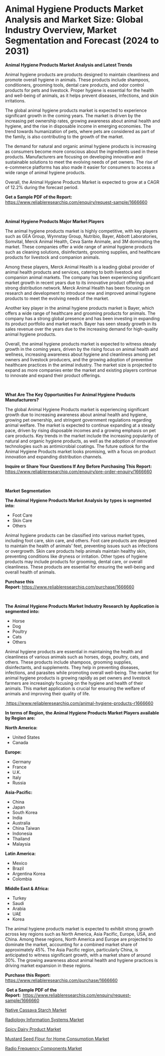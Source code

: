<p><h1>Animal Hygiene Products Market Analysis and Market Size: Global Industry Overview, Market Segmentation and Forecast (2024 to 2031)</h1></p><p><strong>Animal Hygiene Products Market Analysis and Latest Trends</strong></p>
<p><p>Animal hygiene products are products designed to maintain cleanliness and promote overall hygiene in animals. These products include shampoos, conditioners, grooming tools, dental care products, and odor control products for pets and livestock. Proper hygiene is essential for the health and well-being of animals, as it helps prevent diseases, infections, and skin irritations.</p><p>The global animal hygiene products market is expected to experience significant growth in the coming years. The market is driven by the increasing pet ownership rates, growing awareness about animal health and hygiene, and the rise in disposable income in emerging economies. The trend towards humanization of pets, where pets are considered as part of the family, is also contributing to the growth of the market.</p><p>The demand for natural and organic animal hygiene products is increasing as consumers become more conscious about the ingredients used in these products. Manufacturers are focusing on developing innovative and sustainable solutions to meet the evolving needs of pet owners. The rise of e-commerce platforms has also made it easier for consumers to access a wide range of animal hygiene products.</p><p>Overall, the Animal Hygiene Products Market is expected to grow at a CAGR of 12.2% during the forecast period.</p></p>
<p><strong>Get a Sample PDF of the Report:&nbsp;</strong> <a href="https://www.reliableresearchiq.com/enquiry/request-sample/1666660">https://www.reliableresearchiq.com/enquiry/request-sample/1666660</a></p>
<p>&nbsp;</p>
<p><strong>Animal Hygiene Products Major Market Players</strong></p>
<p><p>The animal hygiene products market is highly competitive, with key players such as GEA Group, Wynnstay Group, Nutribio, Bayer, Abbott Laboratories, Somvital, Merck Animal Health, Ceva Sante Animale, and 3M dominating the market. These companies offer a wide range of animal hygiene products such as cleaning solutions, disinfectants, grooming supplies, and healthcare products for livestock and companion animals.</p><p>Among these players, Merck Animal Health is a leading global provider of animal health products and services, catering to both livestock and companion animal markets. The company has been experiencing significant market growth in recent years due to its innovative product offerings and strong distribution network. Merck Animal Health has been focusing on research and development to introduce new and improved animal hygiene products to meet the evolving needs of the market.</p><p>Another key player in the animal hygiene products market is Bayer, which offers a wide range of healthcare and grooming products for animals. The company has a strong global presence and has been investing in expanding its product portfolio and market reach. Bayer has seen steady growth in its sales revenue over the years due to the increasing demand for high-quality animal hygiene products.</p><p>Overall, the animal hygiene products market is expected to witness steady growth in the coming years, driven by the rising focus on animal health and wellness, increasing awareness about hygiene and cleanliness among pet owners and livestock producers, and the growing adoption of preventive healthcare practices in the animal industry. The market size is projected to expand as more companies enter the market and existing players continue to innovate and expand their product offerings.</p></p>
<p>&nbsp;</p>
<p><strong>What Are The Key Opportunities For Animal Hygiene Products Manufacturers?</strong></p>
<p><p>The global Animal Hygiene Products market is experiencing significant growth due to increasing awareness about animal health and hygiene, growing pet ownership, and stringent government regulations regarding animal welfare. The market is expected to continue expanding at a steady pace, driven by rising disposable incomes and a growing emphasis on pet care products. Key trends in the market include the increasing popularity of natural and organic hygiene products, as well as the adoption of innovative technologies such as antimicrobial coatings. The future outlook for the Animal Hygiene Products market looks promising, with a focus on product innovation and expanding distribution channels.</p></p>
<p><strong>Inquire or Share Your Questions If Any Before Purchasing This Report:</strong> <a href="https://www.reliableresearchiq.com/enquiry/pre-order-enquiry/1666660">https://www.reliableresearchiq.com/enquiry/pre-order-enquiry/1666660</a></p>
<p>&nbsp;</p>
<p><strong>Market Segmentation</strong></p>
<p><strong>The Animal Hygiene Products Market Analysis by types is segmented into:</strong></p>
<p><ul><li>Foot Care</li><li>Skin Care</li><li>Others</li></ul></p>
<p><p>Animal hygiene products can be classified into various market types, including foot care, skin care, and others. Foot care products are designed to maintain the health of animals' feet, preventing issues such as infections or overgrowth. Skin care products help animals maintain healthy skin, preventing conditions like dryness or irritation. Other types of hygiene products may include products for grooming, dental care, or overall cleanliness. These products are essential for ensuring the well-being and overall health of animals.</p></p>
<p><strong>Purchase this Report:&nbsp;</strong><a href="https://www.reliableresearchiq.com/purchase/1666660">https://www.reliableresearchiq.com/purchase/1666660</a></p>
<p>&nbsp;</p>
<p><strong>The Animal Hygiene Products Market Industry Research by Application is segmented into:</strong></p>
<p><ul><li>Horse</li><li>Dog</li><li>Poultry</li><li>Cats</li><li>Others</li></ul></p>
<p><p>Animal hygiene products are essential in maintaining the health and cleanliness of various animals such as horses, dogs, poultry, cats, and others. These products include shampoos, grooming supplies, disinfectants, and supplements. They help in preventing diseases, infections, and parasites while promoting overall well-being. The market for animal hygiene products is growing rapidly as pet owners and livestock farmers are increasingly focusing on the hygiene and health of their animals. This market application is crucial for ensuring the welfare of animals and improving their quality of life.</p></p>
<p><a href="https://www.reliableresearchiq.com/animal-hygiene-products-r1666660">&nbsp;https://www.reliableresearchiq.com/animal-hygiene-products-r1666660</a></p>
<p><strong>In terms of Region, the Animal Hygiene Products Market Players available by Region are:</strong></p>
<p>
    <p> <strong> North America: </strong>
        <ul>
            <li>United States</li>
            <li>Canada</li>
        </ul>
        </p> 
    <p> <strong> Europe: </strong>
        <ul>
            <li>Germany</li>
            <li>France</li>
            <li>U.K.</li>
            <li>Italy</li>
            <li>Russia</li>
        </ul>
        </p> 
    <p> <strong> Asia-Pacific: </strong>
        <ul>
            <li>China</li>
            <li>Japan</li>
            <li>South Korea</li>
            <li>India</li>
            <li>Australia</li>
            <li>China Taiwan</li>
            <li>Indonesia</li>
            <li>Thailand</li>
            <li>Malaysia</li>
        </ul>
        </p> 
    <p> <strong> Latin America: </strong>
        <ul>
            <li>Mexico</li>
            <li>Brazil</li>
            <li>Argentina Korea</li>
            <li>Colombia</li>
        </ul>
        </p> 
    <p> <strong> Middle East & Africa: </strong>
        <ul>
            <li>Turkey</li>
            <li>Saudi</li>
            <li>Arabia</li>
            <li>UAE</li>
            <li>Korea</li>
        </ul>
    </p>
    </p>
<p><p>The animal hygiene products market is expected to exhibit strong growth across key regions such as North America, Asia Pacific, Europe, USA, and China. Among these regions, North America and Europe are projected to dominate the market, accounting for a combined market share of approximately 45%. The Asia Pacific region, particularly China, is anticipated to witness significant growth, with a market share of around 30%. The growing awareness about animal health and hygiene practices is driving market expansion in these regions.</p></p>
<p><strong>Purchase this Report: </strong><a href="https://www.reliableresearchiq.com/purchase/1666660">https://www.reliableresearchiq.com/purchase/1666660</a></p>
<p>&nbsp;<strong>Get a Sample PDF of the Report:&nbsp;&nbsp;</strong><a href="https://www.reliableresearchiq.com/enquiry/request-sample/1666660">https://www.reliableresearchiq.com/enquiry/request-sample/1666660</a></p>
<p><strong></strong></p>
<p><p><a href="https://medium.com/@danielwardb654202/native-cassava-starch-market-analysis-report-global-insights-by-region-type-amylose-pullulan-ecfcb34a95be">Native Cassava Starch Market</a></p><p><a href="https://github.com/JosephMorgnlvXXff/Market-Research-Report-List-1/blob/main/radiology-information-systems-market.md">Radiology Information Systems Market</a></p><p><a href="https://medium.com/@madw10245644/insights-into-the-spicy-dairy-product-industry-market-financial-status-market-size-and-revenue-f1e06db9c998">Spicy Dairy Product Market</a></p><p><a href="https://medium.com/@millerjimk/mustard-seed-flour-for-home-consumption-market-global-market-share-and-ranking-overall-sales-and-a01177ab6b76">Mustard Seed Flour for Home Consumption Market</a></p><p><a href="https://github.com/ochgvvcj16/Market-Research-Report-List-1/blob/main/radio-frequency-components-market.md">Radio Frequency Components Market</a></p></p>